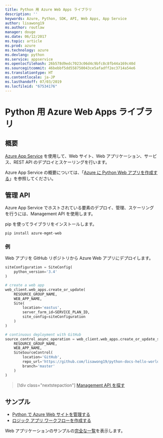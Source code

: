 ```yaml
---
title: Python 用 Azure Web Apps ライブラリ
description: ''
keywords: Azure, Python, SDK, API, Web Apps, App Service
author: lisawong19
ms.author: routlaw
manager: douge
ms.date: 06/12/2017
ms.topic: article
ms.prod: azure
ms.technology: azure
ms.devlang: python
ms.service: appservice
ms.openlocfilehash: 26b578d9edc7023c06d4c9bfc8c8fb44a169c40d
ms.sourcegitcommit: 46bebbf5dd558750043ce5afadff2ec3714a54e6
ms.translationtype: HT
ms.contentlocale: ja-JP
ms.lasthandoff: 07/03/2019
ms.locfileid: "67534176"
---
```

# <a name="azure-web-apps-libraries-for-python"></a>Python 用 Azure Web Apps ライブラリ

## <a name="overview"></a>概要

[Azure App Service](/azure/app-service) を使用して、Web サイト、Web アプリケーション、サービス、REST API のデプロイとスケーリングを行います。

Azure App Service の概要については、「[Azure に Python Web アプリを作成する](/azure/app-service-web/app-service-web-get-started-python)」を参照してください。

## <a name="management-api"></a>管理 API

Azure App Service でホストされている要素のデプロイ、管理、スケーリングを行うには、Management API を使用します。

pip を使ってライブラリをインストールします。

```bash
pip install azure-mgmt-web
```

### <a name="example"></a>例

Web アプリを GitHub リポジトリから Azure Web アプリにデプロイします。

```python
siteConfiguration = SiteConfig(
    python_version='3.4'
)

# create a web app
web_client.web_apps.create_or_update(
    RESOURCE_GROUP_NAME,
    WEB_APP_NAME,
    Site(
        location='eastus',
        server_farm_id=SERVICE_PLAN_ID,
        site_config=siteConfiguration
    )
)

# continuous deployment with GitHub
source_control_async_operation = web_client.web_apps.create_or_update_source_control(
    RESOURCE_GROUP_NAME,
    WEB_APP_NAME,
    SiteSourceControl(
        location='GitHub',
        repo_url='https://github.com/lisawong19/python-docs-hello-world',
        branch='master'
    )
)
```

> [!div class="nextstepaction"]
> [Management API を探す](/python/api/overview/azure/webapps/management)

## <a name="samples"></a>サンプル

* [Python で Azure Web サイトを管理する][1]
* [ロジック アプリ ワークフローを作成する][2]

Web アプリケーションのサンプルの[完全な一覧](https://azure.microsoft.com/resources/samples/?platform=python&term=web-app)を表示します。

[1]: https://azure.microsoft.com/resources/samples/app-service-web-python-manage
[2]: ../docs-ref-conceptual/python-sdk-azure-samples-logic-app-workflow.md
